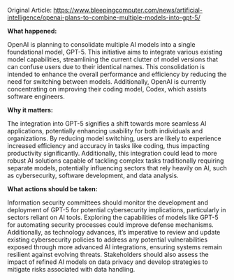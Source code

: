 Original Article: https://www.bleepingcomputer.com/news/artificial-intelligence/openai-plans-to-combine-multiple-models-into-gpt-5/

**What happened:**

OpenAI is planning to consolidate multiple AI models into a single foundational model, GPT-5. This initiative aims to integrate various existing model capabilities, streamlining the current clutter of model versions that can confuse users due to their identical names. This consolidation is intended to enhance the overall performance and efficiency by reducing the need for switching between models. Additionally, OpenAI is currently concentrating on improving their coding model, Codex, which assists software engineers.

**Why it matters:**

The integration into GPT-5 signifies a shift towards more seamless AI applications, potentially enhancing usability for both individuals and organizations. By reducing model switching, users are likely to experience increased efficiency and accuracy in tasks like coding, thus impacting productivity significantly. Additionally, this integration could lead to more robust AI solutions capable of tackling complex tasks traditionally requiring separate models, potentially influencing sectors that rely heavily on AI, such as cybersecurity, software development, and data analysis.

**What actions should be taken:**

Information security committees should monitor the development and deployment of GPT-5 for potential cybersecurity implications, particularly in sectors reliant on AI tools. Exploring the capabilities of models like GPT-5 for automating security processes could improve defense mechanisms. Additionally, as technology advances, it’s imperative to review and update existing cybersecurity policies to address any potential vulnerabilities exposed through more advanced AI integrations, ensuring systems remain resilient against evolving threats. Stakeholders should also assess the impact of refined AI models on data privacy and develop strategies to mitigate risks associated with data handling.